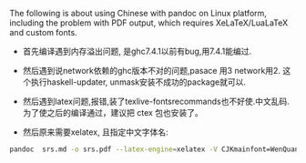 The following is about using Chinese with pandoc on Linux platform, including the problem with PDF output, which requires XeLaTeX/LuaLaTeX and custom fonts.

- 首先编译遇到内存溢出问题, 是ghc7.4.1以前有bug,用7.4.1能编过.

- 然后遇到说network依赖的ghc版本不对的问题,pasace 用3 network用2. 这个执行haskell-updater, unmask安装不成功的package就可以.

- 然后遇到latex问题,报错,装了texlive-fontsrecommands也不好使.中文乱码. 为了使之后的编译通过，建议把 ctex 包也安装了。

- 然后原来需要xelatex, 且指定中文字体名:

```bash
pandoc  srs.md -o srs.pdf --latex-engine=xelatex -V CJKmainfont=WenQuanYi\ Micro\ Hei\ Mono
```
